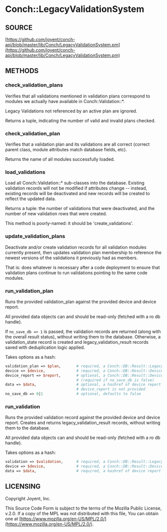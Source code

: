 # Conch::LegacyValidationSystem

## SOURCE

[https://github.com/joyent/conch-api/blob/master/lib/Conch/LegacyValidationSystem.pm](https://github.com/joyent/conch-api/blob/master/lib/Conch/LegacyValidationSystem.pm)

## METHODS

### check\_validation\_plans

Verifies that all validations mentioned in validation plans correspond to modules we actually
have available in Conch::Validation::\*.

Legacy Validations not referenced by an active plan are ignored.

Returns a tuple, indicating the number of valid and invalid plans checked.

### check\_validation\_plan

Verifies that a validation plan and its validations are all correct (correct
parent class, module attributes match database fields, etc).

Returns the name of all modules successfully loaded.

### load\_validations

Load all Conch::Validation::\* sub-classes into the database.
Existing validation records will not be modified if attributes change -- instead, existing
records will be deactivated and new records will be created to reflect the updated data.

Returns a tuple: the number of validations that were deactivated, and the number of new
validation rows that were created.

This method is poorly-named: it should be 'create\_validations'.

### update\_validation\_plans

Deactivate and/or create validation records for all validation modules currently present, then
updates validation plan membership to reference the newest versions of the validations it
previously had as members.

That is: does whatever is necessary after a code deployment to ensure that validation plans
continue to run validations pointing to the same code modules.

### run\_validation\_plan

Runs the provided validation\_plan against the provided device and device report.

All provided data objects can and should be read-only (fetched with a ro db handle).

If `no_save_db => 1` is passed, the validation records are returned (along with the
overall result status), without writing them to the database. Otherwise, a validation\_state
record is created and legacy\_validation\_result records saved with deduplication logic applied.

Takes options as a hash:

```perl
validation_plan => $plan,       # required, a Conch::DB::Result::LegacyValidationPlan object
device => $device,              # required, a Conch::DB::Result::Device object
device_report => $report,       # optional, a Conch::DB::Result::DeviceReport object
                                # (required if no_save_db is false)
data => $data,                  # optional, a hashref of device report data; required if
                                # device_report is not provided
no_save_db => 0|1               # optional, defaults to false
```

### run\_validation

Runs the provided validation record against the provided device and device report.
Creates and returns legacy\_validation\_result records, without writing them to the database.

All provided data objects can and should be read-only (fetched with a ro db handle).

Takes options as a hash:

```perl
validation => $validation,      # required, a Conch::DB::Result::LegacyValidation object
device => $device,              # required, a Conch::DB::Result::Device object
data => $data,                  # required, a hashref of device report data
```

## LICENSING

Copyright Joyent, Inc.

This Source Code Form is subject to the terms of the Mozilla Public License,
v.2.0. If a copy of the MPL was not distributed with this file, You can obtain
one at [https://www.mozilla.org/en-US/MPL/2.0/](https://www.mozilla.org/en-US/MPL/2.0/).
